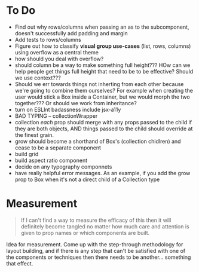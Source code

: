 # To Do

- Find out why rows/columns when passing an as to the subcomponent, doesn't successfully add padding and margin
- Add tests to rows/columns
- Figure out how to classify **visual group use-cases** (list, rows, columns) using overflow as a central theme
- how should you deal with overflow?
- should column be a way to make something full height??? HOw can we help people get things full height that need to be to be effective? Should we use context???
- Should we err towards things not inherting from each other because we're going to combine them ourselves? For example when creating the user would stick a Box inside a Container, but we would morph the two together??? Or should we work from inheritance?
- turn on ESLInt badassness include jsx-a11y
- BAD TYPING – collectionWrapper
- collection _each_ prop should merge with any props passed to the child if they are both objects, AND things passed to the child should override at the finest grain.
- grow should become a shorthand of Box's (collection chidlren) and cease to be a separate component
- build grid
- build aspect ratio component
- decide on any typography componnets
- have really helpful error messages. As an example, if you add the grow prop to Box when it's not a direct child of a Collection type

# Measurement

> If I can't find a way to measure the efficacy of this then it will definitely become tangled no matter how much care and attention is given to prop names or which components are built.

Idea for measurement. Come up with the step-through methodology for layout building, and if there is any step that can't be satisfied with one of the components or techniques then there needs to be another... something that effect.
